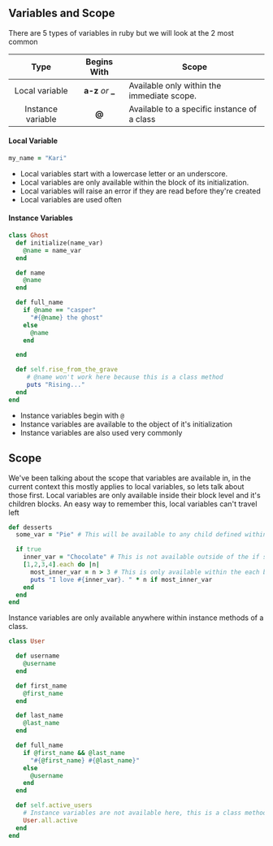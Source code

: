 ## Variables and Scope

There are 5 types of variables in ruby but we will look at the 2 most common


| Type             | Begins With  | Scope                                          |
|:----------------:|:------------------:|------------------------------------------|
|Local variable    | **a-z** *or* **_** | Available only within the immediate scope.
|Instance variable | **@**              | Available to a specific instance of a class

#### Local Variable

```ruby
my_name = "Kari"
```

- Local variables start with a lowercase letter or an underscore.
- Local variables are only available within the block of its initialization.
- Local variables will raise an error if they are read before they're created
- Local variables are used often

#### Instance Variables
```ruby
class Ghost
  def initialize(name_var)
    @name = name_var
  end

  def name
    @name
  end

  def full_name
    if @name == "casper"
      "#{@name} the ghost"
    else
      @name
    end

  end

  def self.rise_from_the_grave
     # @name won't work here because this is a class method
     puts "Rising..."
  end
end
```

- Instance variables begin with `@`
- Instance variables are available to the object of it's initialization
- Instance variables are also used very commonly

Scope
-----

We've been talking about the scope that variables are available in, in the current context this mostly applies to local variables, so lets talk about those first.
Local variables are only available inside their block level and it's children blocks. An easy way to remember this, local variables can't travel left

```ruby
def desserts
  some_var = "Pie" # This will be available to any child defined within this same method.

  if true
    inner_var = "Chocolate" # This is not available outside of the if statement, but is inside the each block
    [1,2,3,4].each do |n|
      most_inner_var = n > 3 # This is only available within the each block
      puts "I love #{inner_var}. " * n if most_inner_var
    end
  end
end
```

Instance variables are only available anywhere within instance methods of a class.

```ruby
class User

  def username
    @username
  end

  def first_name
    @first_name
  end

  def last_name
    @last_name
  end

  def full_name
    if @first_name && @last_name
      "#{@first_name} #{@last_name}"
    else
      @username
    end
  end

  def self.active_users
    # Instance variables are not available here, this is a class method
    User.all.active
  end
end
```
